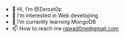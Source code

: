 - 👋 Hi, I’m @Zerost0p
- 👀 I’m interested in Web developing
- 🌱 I’m currently learning MongoDB
- 📫 How to reach me rawad0ne@gmail.com

<!---
Zerost0p/Zerost0p is a ✨ special ✨ repository because its `README.md` (this file) appears on your GitHub profile.
You can click the Preview link to take a look at your changes.
--->
